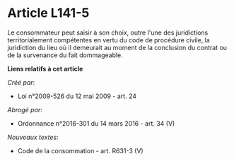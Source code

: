 # Article L141-5

Le consommateur peut saisir à son choix, outre l'une des juridictions territorialement compétentes en vertu du code de
procédure civile, la juridiction du lieu où il demeurait au moment de la conclusion du contrat ou de la survenance du fait
dommageable.

**Liens relatifs à cet article**

_Créé par_:

  - Loi n°2009-526 du 12 mai 2009 - art. 24

_Abrogé par_:

  - Ordonnance n°2016-301 du 14 mars 2016 - art. 34 (V)

_Nouveaux textes_:

  - Code de la consommation - art. R631-3 (V)
